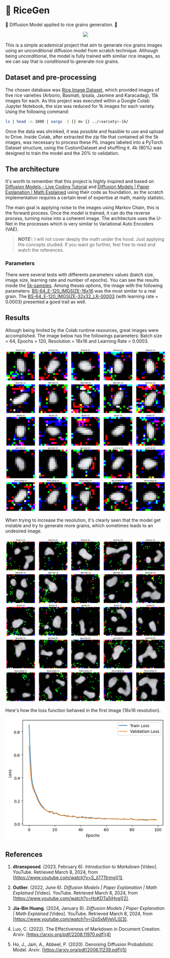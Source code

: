 # 🍚 RiceGen 
🌾  Diffusion Model applied to rice grains generation. 🌾

<p align="center">
    <img src='./rice-per-epoch.gif'/>
</p>

This is a simple academical project that aim to generate 
rice grains images using an unconditional diffusion model from scratch technique.
Although being unconditional, the model is fully trained with similiar rice images, 
so we can say that is *conditioned* to generate rice grains.

## Dataset and pre-processing

The chosen database was [Rice Image Dataset](https://www.kaggle.com/datasets/muratkokludataset/rice-image-dataset),
which provided images of five rice varieties (Arborio, Basmati, Ipsala, Jasmine and Karacadag), 15k images for each. As this project was executed within a Google Colab Jupyter Notebook, the size was reduced for 1k images for each variety. Using the following command:

```bash
ls | head -n 1000 | xargs -I {} mv {} ../<variety>-1k/
```

Once the data was shrinked, it was possible and feasible to use and upload to Drive. Inside Colab, after extracted the zip file that contained all the 5k images, was necessary to process these PIL images labeled into 
a PyTorch Dataset structure, using the CustomDataset and shuffling it. 4k (80%) was designed to train the model and the 20% to validation.

## The architecture

It's worth to remember that this project is highly inspired and based on [Diffusion Models - Live Coding Tutorial][1] and [Diffusion Models | Paper Explanation | Math Explained][2] using their code as foundation, as the scratch implementation requires a certain level of expertise at math, mainly statistic.

The main goal is applying noise to the images using Markov Chain, this is the forward process. Once the model is trained, it can do the reverse process, turning noise into a coherent image. The architecture uses the U-Net in the processes which is very similar to Variational Auto Encoders (VAE).

> **_NOTE:_**: I will not cover deeply the math under the hood. Just applying the concepts studied.
> If you want go further, feel free to read and watch the references.

### Parameters

There were several tests with differents parameters values (batch size, image size, learning rate and number of epochs). You can see the results inside the [5k-samples](5k-samples). Among theses options, the image with the following parameters: [BS-64_E-120_IMGSIZE-16x16](5k-samples/CLASSES_BS-64_E-120_IMGSIZE-16x16.png) was the most similar to a real grain. The [BS-64_E-120_IMGSIZE-32x32_LR-00003](5k-samples/CLASSES_BS-64_E-120_IMGSIZE-16x16_LR-00003.png) (with learning rate = 0.0003) presented a good trail as well.

## Results

Altough being limited by the Colab runtime resources, great images were accomplished. The image below has the followings parameters: Batch size = 64, Epochs = 120, Resolution = 16x16 and Learning Rate = 0.0003.

<p align="center">
    <img src='./5k-samples/CLASSES_BS-64_E-120_IMGSIZE-16x16.png'/>
</p>

When trying to increase the resolution, it's clearly seen that the model get instable and try to generate 
more grains, which sometimes leads to an undesired image.

<p align="center">
    <img src='./5k-samples/CLASSES_BS-64_E-120_IMGSIZE-32x32.png'/>
</p>

Here's how the loss function behaved in the first image (16x16 resolution).
<p align="center">
    <img src='losses.png'/>
</p>

## References

[1]: https://www.youtube.com/watch?v=S_il77Ttrmg
[2]: https://www.youtube.com/watch?v=HoKDTa5jHvg
[3]: https://www.youtube.com/watch?v=i2qSxMVeVLI
[4]: https://arxiv.org/pdf/2208.11970.pdf
[5]: https://arxiv.org/pdf/2006.11239.pdf

1. **dtransposed**. (2023, February 6). _Introduction to Markdown_ [Video]. YouTube. Retrieved March 8, 2024, from [https://www.youtube.com/watch?v=S_il77Ttrmg][1].


2. **Outlier**. (2022, June 6). _Diffusion Models | Paper Explanation | Math Explained_ [Video]. YouTube. Retrieved March 8, 2024, from [https://www.youtube.com/watch?v=HoKDTa5jHvg][2].

3. **Jia-Bin Huang**. (2024, January 8). _Diffusion Models | Paper Explanation | Math Explained_ [Video]. YouTube. Retrieved March 8, 2024, from [https://www.youtube.com/watch?v=i2qSxMVeVLI][3].

4. Luo, C. (2022). The Effectiveness of Markdown in Document Creation. *Arxiv*. [https://arxiv.org/pdf/2208.11970.pdf](4)

5. Ho, J., Jain, A., Abbeel, P. (2020). Denoising Diffusion Probabilistic Model. *Arxiv*. [https://arxiv.org/pdf/2006.11239.pdf](5)
